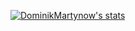 [![DominikMartynow's stats](https://github-readme-stats.vercel.app/api?username=DominikMartynow)](https://github.com/DominikMartynow/github-readme-stats)


<!---
KnurBorzy/KnurBorzy is a ✨ special ✨ repository because its `README.md` (this file) appears on your GitHub profile.
You can click the Preview link to take a look at your changes.
--->
